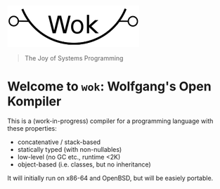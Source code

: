 ![Wok](logo.png)

> The Joy of Systems Programming

# Welcome to `wok`: Wolfgang's Open Kompiler

This is a (work-in-progress) compiler for a programming language with these properties:

- concatenative / stack-based
- statically typed (with non-nullables)
- low-level (no GC etc., runtime <2K)
- object-based (i.e. classes, but no inheritance)

It will initially run on x86-64 and OpenBSD, but will be easiely portable.
